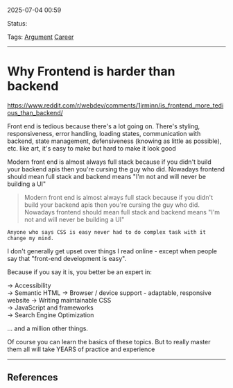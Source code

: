 
2025-07-04 00:59

Status:

Tags: [Argument](Argument) [Career](3%20-%20Tags/Career.md)

---
# Why Frontend is harder than backend
https://www.reddit.com/r/webdev/comments/1jrminn/is_frontend_more_tedious_than_backend/

Front end is tedious because there's a lot going on. There's styling, responsiveness, error handling, loading states, communication with backend, state management, defensiveness (knowing as little as possible), etc. like art, it's easy to make but hard to make it look good


Modern front end is almost always full stack because if you didn't build your backend apis then you're cursing the guy who did. Nowadays frontend should mean full stack and backend means "I'm not and will never be building a UI"

>Modern front end is almost always full stack because if you didn't build your backend apis then you're cursing the guy who did. Nowadays frontend should mean full stack and backend means "I'm not and will never be building a UI"

`Anyone who says CSS is easy never had to do complex task with it change my mind.`

I don't generally get upset over things I read online - except when people say that "front-end development is easy".  
  
Because if you say it is, you better be an expert in:  
  
→ Accessibility  
→ Semantic HTML
→ Browser / device support - adaptable, responsive website 
→ Writing maintainable CSS  
→ JavaScript and frameworks  
→ Search Engine Optimization
  
... and a million other things.  
  
Of course you can learn the basics of these topics. But to really master them all will take YEARS of practice and experience


---
## References